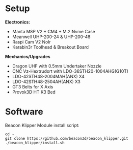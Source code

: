 # Setup
**Electronics:**
- Manta M8P V2 + CM4 + M.2 Nvme Case
- Meanwell UHP-200-24 & UHP-200-48
- Raspi Cam V2 NoIr
- Karabin3r Toolhead & Breakout Board

**Mechanics/Upgrades**
- Dragon UHF with 0.5mm Undertaker Nozzle
- CNC Vz-Hextrudort with LDO-36STH20-1004AHG(G10T)
- LDO-42STH48-2004MAH(ANX) X4
- LDO-42STH48-2504AH(ANX) X3
- GT3 Belts for X Axis
- Provok3D HT K3 Bed

# Software

Beacon Klipper Module install script:
```
cd ~
git clone https://github.com/beacon3d/beacon_klipper.git
./beacon_klipper/install.sh
```
